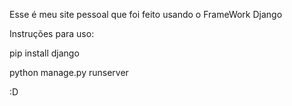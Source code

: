 Esse é meu site pessoal que foi feito usando o FrameWork Django

Instruções para uso:

pip install django 

python manage.py runserver 


:D
